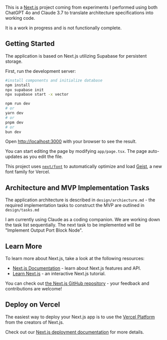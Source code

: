 This is a [Next.js](https://nextjs.org) project coming from experiments I performed using
  both ChatGPT 4o and Claude 3.7 to translate architecture specifications into working code.

It is a work in progress and is not functionally complete.

## Getting Started

The application is based on Next.js utilizing Supabase for persistent storage.

First, run the development server:

```bash
#install components and initialize database
npm install
npx supabase init
npx supabase start -x vector
```

```bash
npm run dev
# or
yarn dev
# or
pnpm dev
# or
bun dev
```

Open [http://localhost:3000](http://localhost:3000) with your browser to see the result.

You can start editing the page by modifying `app/page.tsx`. The page auto-updates as you edit the file.

This project uses [`next/font`](https://nextjs.org/docs/app/building-your-application/optimizing/fonts) to automatically optimize and load [Geist](https://vercel.com/font), a new font family for Vercel.

## Architecture and MVP Implementation Tasks

The application architecture is described in ```design/archiecture.md``` - the required implementation tasks to construct the MVP are outlined in ```design/tasks.md```

I am currently using Claude as a coding companion. We are working down the task list sequentially.  The next task to be implemented will be "Implement Output Port Block Node".

## Learn More

To learn more about Next.js, take a look at the following resources:

- [Next.js Documentation](https://nextjs.org/docs) - learn about Next.js features and API.
- [Learn Next.js](https://nextjs.org/learn) - an interactive Next.js tutorial.

You can check out [the Next.js GitHub repository](https://github.com/vercel/next.js) - your feedback and contributions are welcome!

## Deploy on Vercel

The easiest way to deploy your Next.js app is to use the [Vercel Platform](https://vercel.com/new?utm_medium=default-template&filter=next.js&utm_source=create-next-app&utm_campaign=create-next-app-readme) from the creators of Next.js.

Check out our [Next.js deployment documentation](https://nextjs.org/docs/app/building-your-application/deploying) for more details.
